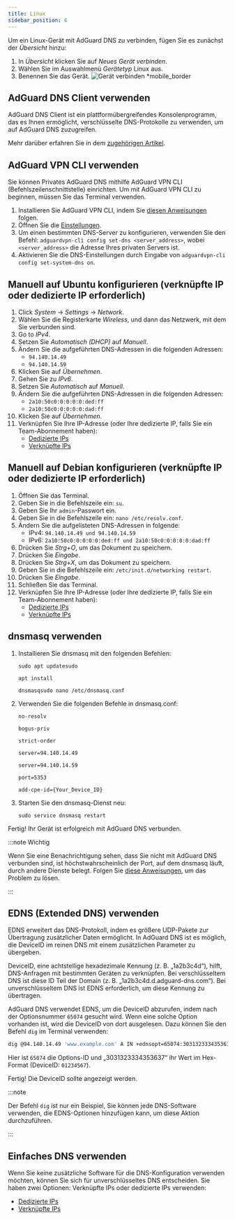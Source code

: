 ```yaml
---
title: Linux
sidebar_position: 6
---
```


Um ein Linux-Gerät mit AdGuard DNS zu verbinden, fügen Sie es zunächst der _Übersicht_ hinzu:

1. In _Übersicht_ klicken Sie auf _Neues Gerät verbinden_.
2. Wählen Sie im Auswahlmenü _Gerätetyp_ Linux aus.
3. Benennen Sie das Gerät.
   ![Gerät verbinden \*mobile\_border](https://cdn.adtidy.org/content/kb/dns/private/new_dns/connect/choose_linux.png)

## AdGuard DNS Client verwenden

AdGuard DNS Client ist ein plattformübergreifendes Konsolenprogramm, das es Ihnen ermöglicht, verschlüsselte DNS-Protokolle zu verwenden, um auf AdGuard DNS zuzugreifen.

Mehr darüber erfahren Sie in dem [zugehörigen Artikel](/dns-client/overview/).

## AdGuard VPN CLI verwenden

Sie können Privates AdGuard DNS mithilfe AdGuard VPN CLI (Befehlszeilenschnittstelle) einrichten. Um mit AdGuard VPN CLI zu beginnen, müssen Sie das Terminal verwenden.

1. Installieren Sie AdGuard VPN CLI, indem Sie [diesen Anweisungen](https://adguard-vpn.com/kb/adguard-vpn-for-linux/installation/) folgen.
2. Öffnen Sie die [Einstellungen](https://adguard-vpn.com/kb/adguard-vpn-for-linux/settings/).
3. Um einen bestimmten DNS-Server zu konfigurieren, verwenden Sie den Befehl: `adguardvpn-cli config set-dns <server_address>`, wobei `<server_address>` die Adresse Ihres privaten Servers ist.
4. Aktivieren Sie die DNS-Einstellungen durch Eingabe von `adguardvpn-cli config set-system-dns on`.

## Manuell auf Ubuntu konfigurieren (verknüpfte IP oder dedizierte IP erforderlich)

1. Click _System_ → _Settings_ → _Network_.
2. Wählen Sie die Registerkarte _Wireless_, und dann das Netzwerk, mit dem Sie verbunden sind.
3. Go to _IPv4_.
4. Setzen Sie _Automatisch (DHCP)_ auf _Manuell_.
5. Ändern Sie die aufgeführten DNS-Adressen in die folgenden Adressen:
   - `94.140.14.49`
   - `94.140.14.59`
6. Klicken Sie auf _Übernehmen_.
7. Gehen Sie zu _IPv6_.
8. Setzen Sie _Automatisch_ auf _Manuell_.
9. Ändern Sie die aufgeführten DNS-Adressen in die folgenden Adressen:
   - `2a10:50c0:0:0:0:0:ded:ff`
   - `2a10:50c0:0:0:0:0:dad:ff`
10. Klicken Sie auf _Übernehmen_.
11. Verknüpfen Sie Ihre IP-Adresse (oder Ihre dedizierte IP, falls Sie ein Team-Abonnement haben):
    - [Dedizierte IPs](/private-dns/connect-devices/other-options/dedicated-ip.md)
    - [Verknüpfte IPs](/private-dns/connect-devices/other-options/linked-ip.md)

## Manuell auf Debian konfigurieren (verknüpfte IP oder dedizierte IP erforderlich)

1. Öffnen Sie das Terminal.
2. Geben Sie in die Befehlszeile ein: `su`.
3. Geben Sie Ihr `admin`-Passwort ein.
4. Geben Sie in die Befehlszeile ein: `nano /etc/resolv.conf`.
5. Ändern Sie die aufgelisteten DNS-Adressen in folgende:
   - IPv4: `94.140.14.49 und 94.140.14.59`
   - IPv6: `2a10:50c0:0:0:0:0:ded:ff und 2a10:50c0:0:0:0:0:dad:ff`
6. Drücken Sie _Strg+O_, um das Dokument zu speichern.
7. Drücken Sie _Eingabe_.
8. Drücken Sie _Strg+X_, um das Dokument zu speichern.
9. Geben Sie in die Befehlszeile ein: `/etc/init.d/networking restart`.
10. Drücken Sie _Eingabe_.
11. Schließen Sie das Terminal.
12. Verknüpfen Sie Ihre IP-Adresse (oder Ihre dedizierte IP, falls Sie ein Team-Abonnement haben):
    - [Dedizierte IPs](/private-dns/connect-devices/other-options/dedicated-ip.md)
    - [Verknüpfte IPs](/private-dns/connect-devices/other-options/linked-ip.md)

## dnsmasq verwenden

1. Installieren Sie dnsmasq mit den folgenden Befehlen:

   `sudo apt updatesudo`

   `apt install`

   `dnsmasqsudo nano /etc/dnsmasq.conf`

2. Verwenden Sie die folgenden Befehle in dnsmasq.conf:

   `no-resolv`

   `bogus-priv`

   `strict-order`

   `server=94.140.14.49`

   `server=94.140.14.59`

   `port=5353`

   `add-cpe-id={Your_Device_ID}`

3. Starten Sie den dnsmasq-Dienst neu:

   `sudo service dnsmasq restart`

Fertig! Ihr Gerät ist erfolgreich mit AdGuard DNS verbunden.

:::note Wichtig

Wenn Sie eine Benachrichtigung sehen, dass Sie nicht mit AdGuard DNS verbunden sind, ist höchstwahrscheinlich der Port, auf dem dnsmasq läuft, durch andere Dienste belegt. Folgen Sie [diese Anweisungen](https://github.com/AdguardTeam/AdGuardHome/wiki/FAQ#bindinuse), um das Problem zu lösen.

:::

## EDNS (Extended DNS) verwenden

EDNS erweitert das DNS-Protokoll, indem es größere UDP-Pakete zur Übertragung zusätzlicher Daten ermöglicht. In AdGuard DNS ist es möglich, die DeviceID im reinen DNS mit einem zusätzlichen Parameter zu übergeben.

DeviceID, eine achtstellige hexadezimale Kennung (z. B. „1a2b3c4d“), hilft, DNS-Anfragen mit bestimmten Geräten zu verknüpfen. Bei verschlüsseltem DNS ist diese ID Teil der Domain (z. B. „1a2b3c4d.d.adguard-dns.com“). Bei unverschlüsseltem DNS ist EDNS erforderlich, um diese Kennung zu übertragen.

AdGuard DNS verwendet EDNS, um die DeviceID abzurufen, indem nach der Optionsnummer `65074` gesucht wird. Wenn eine solche Option vorhanden ist, wird die DeviceID von dort ausgelesen. Dazu können Sie den Befehl `dig` im Terminal verwenden:

```sh
dig @94.140.14.49 'www.example.com' A IN +ednsopt=65074:3031323334353637
```

Hier ist `65074` die Options-ID und „3031323334353637“ ihr Wert im Hex-Format (DeviceID: `01234567`).

Fertig! Die DeviceID sollte angezeigt werden.

:::note

Der Befehl `dig` ist nur ein Beispiel, Sie können jede DNS-Software verwenden, die EDNS-Optionen hinzufügen kann, um diese Aktion durchzuführen.

:::

## Einfaches DNS verwenden

Wenn Sie keine zusätzliche Software für die DNS-Konfiguration verwenden möchten, können Sie sich für unverschlüsseltes DNS entscheiden. Sie haben zwei Optionen: Verknüpfte IPs oder dedizierte IPs verwenden:

- [Dedizierte IPs](/private-dns/connect-devices/other-options/dedicated-ip.md)
- [Verknüpfte IPs](/private-dns/connect-devices/other-options/linked-ip.md)
